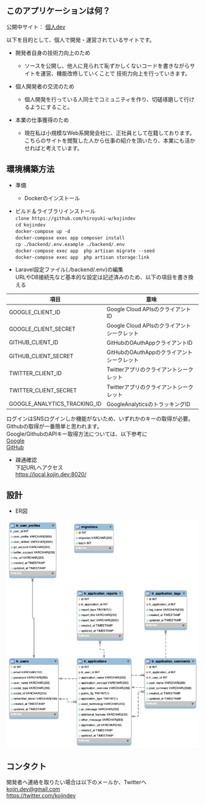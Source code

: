 ## このアプリケーションは何？

公開中サイト：  [個人dev](https://kojin.dev)

以下を目的として、個人で開発・運営されているサイトです。

- 開発者自身の技術力向上のため
  - ソースを公開し、他人に見られて恥ずかしくないコードを書きながらサイトを運営、機能改修していくことで  技術力向上を行っていきます。
- 個人開発者の交流のため
  - 個人開発を行っている人同士でコミュニティを作り、切磋琢磨して行けるようにすること。

- 本業の仕事獲得のため
  - 現在私は小規模なWeb系開発会社に、正社員として在籍しております。  
  こちらのサイトを閲覧した人から仕事の紹介を頂いたり、本業にも活かせればと考えています。
  
## 環境構築方法
- 準備
  - Dockerのインストール
  
- ビルド＆ライブラリインストール  
`clone https://github.com/hiroyuki-w/kojindev`  
`cd kojindev`  
`docker-compose up -d`  
`docker-compose exec app composer install`  
`cp ./backend/.env.example ./backend/.env`  
`docker-compose exec app  php artisan migrate --seed`  
`docker-compose exec app  php artisan storage:link`  

- Laravel設定ファイル(./backend/.env)の編集  
URLやDB接続先など基本的な設定は記述済みのため、以下の項目を書き換える

|項目  |意味  |
|---|---|
|GOOGLE_CLIENT_ID|Google Cloud APIsのクライアントID|
|GOOGLE_CLIENT_SECRET|Google Cloud APIsのクライアントシークレット|
|GITHUB_CLIENT_ID|GitHubのOAuthAppクライアントID|
|GITHUB_CLIENT_SECRET|GitHubのOAuthAppのクライアントシークレット|
|TWITTER_CLIENT_ID|Twitterアプリのクライアントシークレット|
|TWITTER_CLIENT_SECRET|Twitterアプリのクライアントシークレット|
|GOOGLE_ANALYTICS_TRACKING_ID|GoogleAnalyticsのトラッキングID|

ログインはSNSログインしか機能がないため、いずれかのキーの取得が必要。  
Githubの取得が一番簡単と思われます。  
Google/GithubのAPIキー取得方法については、以下参考に  
[Google](https://cloud.google.com/docs/authentication/api-keys)  
[GitHub](https://developer.github.com/apps/building-oauth-apps/)  

- 疎通確認  
下記URLへアクセス  
https://local.kojin.dev:8020/


## 設計
- ER図  

![ER図](diagram.png "ER図")

## コンタクト  
開発者へ連絡を取りたい場合は以下のメールか、Twitterへ  
kojin.dev@gmail.com  
https://twitter.com/kojindev  

